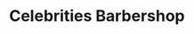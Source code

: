 ---
title: "Celebrities Barbershop"
url: /vancouver/celebrities-barbershop-denman-street/
shop: hairdresser
---